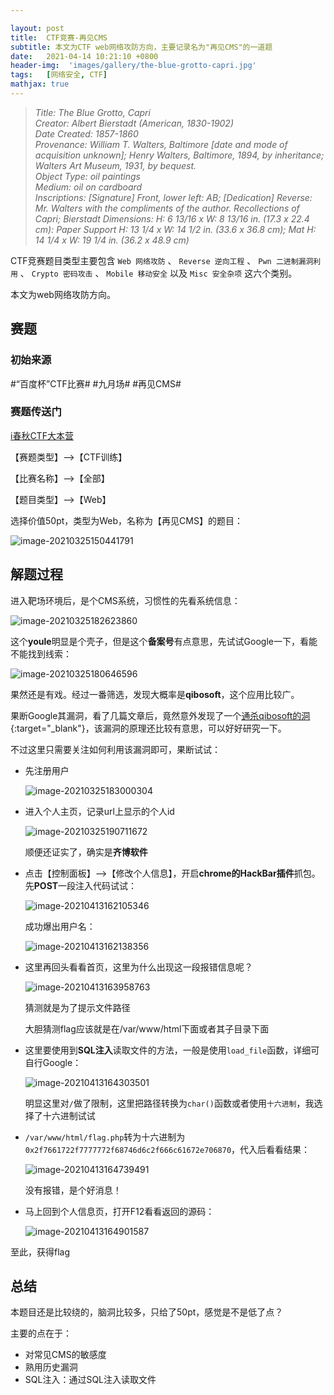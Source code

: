 ```yaml
---

layout: post
title:  CTF竞赛-再见CMS
subtitle: 本文为CTF web网络攻防方向，主要记录名为"再见CMS"的一道题
date:   2021-04-14 10:21:10 +0800
header-img:  'images/gallery/the-blue-grotto-capri.jpg'
tags:   [网络安全, CTF]
mathjax: true
---
```


> <cite>Title: The Blue Grotto, Capri  
Creator: Albert Bierstadt (American, 1830-1902)  
Date Created: 1857-1860  
Provenance: William T. Walters, Baltimore [date and mode of acquisition unknown]; Henry Walters, Baltimore, 1894, by inheritance; Walters Art Museum, 1931, by bequest.  
Object Type: oil paintings  
Medium: oil on cardboard  
Inscriptions: [Signature] Front, lower left: AB; [Dedication] Reverse: Mr. Walters with the compliments of the author. Recollections of Capri; Bierstadt
Dimensions: H: 6 13/16 x W: 8 13/16 in. (17.3 x 22.4 cm): Paper Support H: 13 1/4 x W: 14 1/2 in. (33.6 x 36.8 cm); Mat H: 14 1/4 x W: 19 1/4 in. (36.2 x 48.9 cm)  
 </cite>  

CTF竞赛题目类型主要包含 `Web 网络攻防` 、 `Reverse 逆向工程` 、 `Pwn 二进制漏洞利用` 、 `Crypto 密码攻击` 、 `Mobile 移动安全`  以及 `Misc 安全杂项` 这六个类别。

本文为web网络攻防方向。

## 赛题

### 初始来源

#“百度杯”CTF比赛# #九月场# #再见CMS#

### 赛题传送门

<a href="https://www.ichunqiu.com/battalion?t=1" target="_blank">i春秋CTF大本营</a>  

【赛题类型】—>【CTF训练】

【比赛名称】—>【全部】

【题目类型】—>【Web】

选择价值50pt，类型为Web，名称为【再见CMS】的题目：

![image-20210325150441791](/images/posts/ctf/image-20210325150441791.png)

## 解题过程

进入靶场环境后，是个CMS系统，习惯性的先看系统信息：

![image-20210325182623860](/images/posts/ctf/image-20210325182623860.png)

这个**youle**明显是个壳子，但是这个**备案号**有点意思，先试试Google一下，看能不能找到线索：

![image-20210325180646596](/images/posts/ctf/image-20210325180646596.png)

果然还是有戏。经过一番筛选，发现大概率是**qibosoft**，这个应用比较广。

果断Google其漏洞，看了几篇文章后，竟然意外发现了一个[通杀qibosoft的洞](https://wizardforcel.gitbooks.io/php-common-vulnerability/content/31.html){:target="_blank"}，该漏洞的原理还比较有意思，可以好好研究一下。

不过这里只需要关注如何利用该漏洞即可，果断试试：

- 先注册用户

  ![image-20210325183000304](/images/posts/ctf/image-20210325183000304.png)

- 进入个人主页，记录url上显示的个人id

  ![image-20210325190711672](/images/posts/ctf/image-20210325190711672.png)

  顺便还证实了，确实是**齐博软件**

- 点击【控制面板】—>【修改个人信息】，开启**chrome的HackBar插件**抓包。先**POST**一段注入代码试试：

  ![image-20210413162105346](/images/posts/ctf/image-20210413162105346.png)
  
  成功爆出用户名：
  
  ![image-20210413162138356](/images/posts/ctf/image-20210413162138356.png)
  
- 这里再回头看看首页，这里为什么出现这一段报错信息呢？

  ![image-20210413163958763](/images/posts/ctf/image-20210413163958763.png)

  猜测就是为了提示文件路径

  大胆猜测flag应该就是在/var/www/html下面或者其子目录下面

- 这里要使用到**SQL注入**读取文件的方法，一般是使用```load_file```函数，详细可自行Google：

  ![image-20210413164303501](/images/posts/ctf/image-20210413164303501.png)

  明显这里对`/`做了限制，这里把路径转换为`char()`函数或者使用`十六进制`，我选择了十六进制试试

- `/var/www/html/flag.php`转为十六进制为`0x2f7661722f7777772f68746d6c2f666c61672e706870`，代入后看看结果：

  ![image-20210413164739491](/images/posts/ctf/image-20210413164739491.png)

  没有报错，是个好消息！

- 马上回到个人信息页，打开F12看看返回的源码：

  ![image-20210413164901587](/images/posts/ctf/image-20210413164901587.png)

至此，获得flag

## 总结

本题目还是比较绕的，脑洞比较多，只给了50pt，感觉是不是低了点？

主要的点在于：

- 对常见CMS的敏感度
- 熟用历史漏洞
- SQL注入：通过SQL注入读取文件
